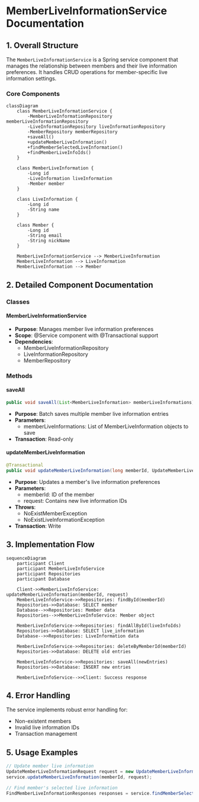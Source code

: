 # MemberLiveInformationService Documentation

## 1. Overall Structure

The `MemberLiveInformationService` is a Spring service component that manages the relationship between members and their live information preferences. It handles CRUD operations for member-specific live information settings.

### Core Components
```mermaid
classDiagram
    class MemberLiveInformationService {
        -MemberLiveInformationRepository memberLiveInformationRepository
        -LiveInformationRepository liveInformationRepository
        -MemberRepository memberRepository
        +saveAll()
        +updateMemberLiveInformation()
        +findMemberSelectedLiveInformation()
        +findMemberLiveInfoIds()
    }
    
    class MemberLiveInformation {
        -Long id
        -LiveInformation liveInformation
        -Member member
    }
    
    class LiveInformation {
        -Long id
        -String name
    }
    
    class Member {
        -Long id
        -String email
        -String nickName
    }
    
    MemberLiveInformationService --> MemberLiveInformation
    MemberLiveInformation --> LiveInformation
    MemberLiveInformation --> Member
```

## 2. Detailed Component Documentation

### Classes

#### MemberLiveInformationService
- **Purpose**: Manages member live information preferences
- **Scope**: @Service component with @Transactional support
- **Dependencies**:
  - MemberLiveInformationRepository
  - LiveInformationRepository
  - MemberRepository

### Methods

#### saveAll
```java
public void saveAll(List<MemberLiveInformation> memberLiveInformations)
```
- **Purpose**: Batch saves multiple member live information entries
- **Parameters**: 
  - memberLiveInformations: List of MemberLiveInformation objects to save
- **Transaction**: Read-only

#### updateMemberLiveInformation
```java
@Transactional
public void updateMemberLiveInformation(long memberId, UpdateMemberLiveInformationRequest request)
```
- **Purpose**: Updates a member's live information preferences
- **Parameters**:
  - memberId: ID of the member
  - request: Contains new live information IDs
- **Throws**:
  - NoExistMemberException
  - NoExistLiveInformationException
- **Transaction**: Write

## 3. Implementation Flow

```mermaid
sequenceDiagram
    participant Client
    participant MemberLiveInfoService
    participant Repositories
    participant Database

    Client->>MemberLiveInfoService: updateMemberLiveInformation(memberId, request)
    MemberLiveInfoService->>Repositories: findById(memberId)
    Repositories->>Database: SELECT member
    Database-->>Repositories: Member data
    Repositories-->>MemberLiveInfoService: Member object
    
    MemberLiveInfoService->>Repositories: findAllById(liveInfoIds)
    Repositories->>Database: SELECT live_information
    Database-->>Repositories: LiveInformation data
    
    MemberLiveInfoService->>Repositories: deleteByMemberId(memberId)
    Repositories->>Database: DELETE old entries
    
    MemberLiveInfoService->>Repositories: saveAll(newEntries)
    Repositories->>Database: INSERT new entries
    
    MemberLiveInfoService-->>Client: Success response
```

## 4. Error Handling

The service implements robust error handling for:
- Non-existent members
- Invalid live information IDs
- Transaction management

## 5. Usage Examples

```java
// Update member live information
UpdateMemberLiveInformationRequest request = new UpdateMemberLiveInformationRequest(Arrays.asList(1L, 2L, 3L));
service.updateMemberLiveInformation(memberId, request);

// Find member's selected live information
FindMemberLiveInformationResponses responses = service.findMemberSelectedLiveInformation(memberId);
```
